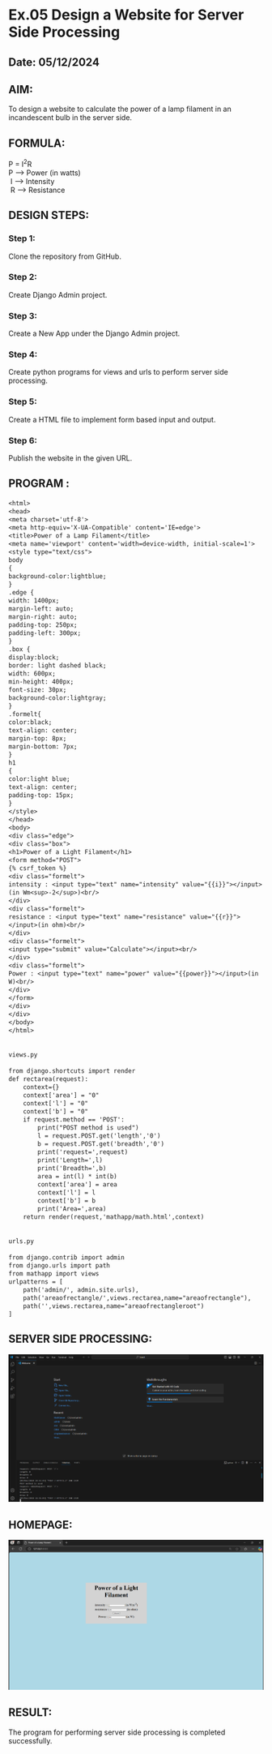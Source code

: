 # Ex.05 Design a Website for Server Side Processing
## Date: 05/12/2024

## AIM:
 To design a website to calculate the power of a lamp filament in an incandescent bulb in the server side. 


## FORMULA:
P = I<sup>2</sup>R
<br> P --> Power (in watts)
<br> I --> Intensity
<br> R --> Resistance

## DESIGN STEPS:

### Step 1:
Clone the repository from GitHub.

### Step 2:
Create Django Admin project.

### Step 3:
Create a New App under the Django Admin project.

### Step 4:
Create python programs for views and urls to perform server side processing.

### Step 5:
Create a HTML file to implement form based input and output.

### Step 6:
Publish the website in the given URL.

## PROGRAM :
```
<html>
<head>
<meta charset='utf-8'>
<meta http-equiv='X-UA-Compatible' content='IE=edge'>
<title>Power of a Lamp Filament</title>
<meta name='viewport' content='width=device-width, initial-scale=1'>
<style type="text/css">
body 
{
background-color:lightblue;
}
.edge {
width: 1400px;
margin-left: auto;
margin-right: auto;
padding-top: 250px;
padding-left: 300px;
}
.box {
display:block;
border: light dashed black;
width: 600px;
min-height: 400px;
font-size: 30px;
background-color:lightgray;
}
.formelt{
color:black;
text-align: center;
margin-top: 8px;
margin-bottom: 7px;
}
h1
{
color:light blue;
text-align: center;
padding-top: 15px;
}
</style>
</head>
<body>
<div class="edge">
<div class="box">
<h1>Power of a Light Filament</h1>
<form method="POST">
{% csrf_token %}
<div class="formelt">
intensity : <input type="text" name="intensity" value="{{i}}"></input>(in Wm<sup>-2</sup>)<br/>
</div>
<div class="formelt">
resistance : <input type="text" name="resistance" value="{{r}}"></input>(in ohm)<br/>
</div>
<div class="formelt">
<input type="submit" value="Calculate"></input><br/>
</div>
<div class="formelt">
Power : <input type="text" name="power" value="{{power}}"></input>(in W)<br/>
</div>
</form>
</div>
</div>
</body>
</html>


views.py

from django.shortcuts import render 
def rectarea(request): 
    context={} 
    context['area'] = "0" 
    context['l'] = "0" 
    context['b'] = "0" 
    if request.method == 'POST': 
        print("POST method is used")
        l = request.POST.get('length','0')
        b = request.POST.get('breadth','0')
        print('request=',request) 
        print('Length=',l) 
        print('Breadth=',b) 
        area = int(l) * int(b) 
        context['area'] = area 
        context['l'] = l
        context['b'] = b 
        print('Area=',area) 
    return render(request,'mathapp/math.html',context)


urls.py

from django.contrib import admin 
from django.urls import path 
from mathapp import views 
urlpatterns = [ 
    path('admin/', admin.site.urls), 
    path('areaofrectangle/',views.rectarea,name="areaofrectangle"),
    path('',views.rectarea,name="areaofrectangleroot")
]
```

## SERVER SIDE PROCESSING:

![alt text](<Screenshot 2024-12-05 145721.png>)

## HOMEPAGE:

![alt text](<Screenshot 2024-12-05 145622.png>)

## RESULT:
The program for performing server side processing is completed successfully.
